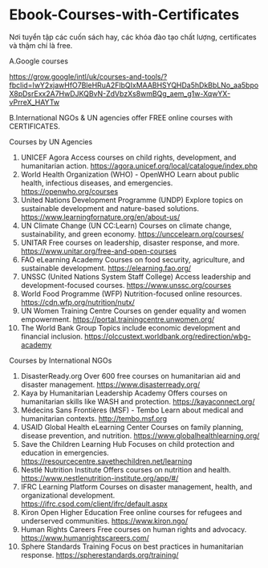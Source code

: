 # Ebook-Courses-with-Certificates
Nơi tuyển tập các cuốn sách hay, các khóa đào tạo chất lượng, certificates và thậm chí là free.

A.Google courses

https://grow.google/intl/uk/courses-and-tools/?fbclid=IwY2xjawHfO7BleHRuA2FlbQIxMAABHSYQHDa5hDkBbLNo_aa5bpoX8pDsrExx2A7HwDJKQBvN-ZdVbzXs8wmBQg_aem_g1w-XqwYX-vPrreX_HAYTw



B.International NGOs & UN agencies offer FREE online courses with CERTIFICATES.

Courses by UN Agencies
1. UNICEF Agora
Access courses on child rights, development, and humanitarian action.
https://agora.unicef.org/local/catalogue/index.php
2. World Health Organization (WHO) - OpenWHO
Learn about public health, infectious diseases, and emergencies.
https://openwho.org/courses
3. United Nations Development Programme (UNDP)
Explore topics on sustainable development and nature-based solutions.
https://www.learningfornature.org/en/about-us/
4. UN Climate Change (UN CC:Learn)
Courses on climate change, sustainability, and green economy.
https://unccelearn.org/courses/
5. UNITAR
Free courses on leadership, disaster response, and more.
https://www.unitar.org/free-and-open-courses
6. FAO eLearning Academy
Courses on food security, agriculture, and sustainable development.
https://elearning.fao.org/
7. UNSSC (United Nations System Staff College)
Access leadership and development-focused courses.
https://www.unssc.org/courses
8. World Food Programme (WFP)
Nutrition-focused online resources.
https://cdn.wfp.org/nutrition/nutx/
9. UN Women Training Centre
Courses on gender equality and women empowerment.
https://portal.trainingcentre.unwomen.org/
10. The World Bank Group
Topics include economic development and financial inclusion.
https://olccustext.worldbank.org/redirection/wbg-academy

Courses by International NGOs
1. DisasterReady.org
Over 600 free courses on humanitarian aid and disaster management.
https://www.disasterready.org/
2. Kaya by Humanitarian Leadership Academy
Offers courses on humanitarian skills like WASH and protection.
https://kayaconnect.org/
3. Médecins Sans Frontières (MSF) - Tembo
Learn about medical and humanitarian contexts.
http://tembo.msf.org
4. USAID Global Health eLearning Center
Courses on family planning, disease prevention, and nutrition.
https://www.globalhealthlearning.org/
5. Save the Children Learning Hub
Focuses on child protection and education in emergencies.
https://resourcecentre.savethechildren.net/learning
6. Nestlé Nutrition Institute
Offers courses on nutrition and health.
https://www.nestlenutrition-institute.org/app/#/
7. IFRC Learning Platform
Courses on disaster management, health, and organizational development.
https://ifrc.csod.com/client/ifrc/default.aspx
8. Kiron Open Higher Education
Free online courses for refugees and underserved communities.
https://www.kiron.ngo/
9. Human Rights Careers
Free courses on human rights and advocacy.
https://www.humanrightscareers.com/
10. Sphere Standards Training
Focus on best practices in humanitarian response.
https://spherestandards.org/training/

